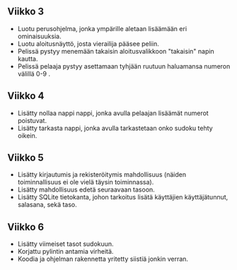 ## Viikko 3
- Luotu perusohjelma, jonka ympärille aletaan lisäämään eri ominaisuuksia.
- Luotu aloitusnäyttö, josta vierailija pääsee peliin.
- Pelissä pystyy menemään takaisin aloitusvalikkoon "takaisin" napin kautta.
- Pelissä pelaaja pystyy asettamaan tyhjään ruutuun haluamansa numeron välillä 0-9 .

## Viikko 4
- Lisätty nollaa nappi nappi, jonka avulla pelaajan lisäämät numerot poistuvat.
- Lisätty tarkasta nappi, jonka avulla tarkastetaan onko sudoku tehty oikein.

## Viikko 5
- Lisätty kirjautumis ja rekisteröitymis mahdollisuus (näiden toiminnallisuus ei ole vielä täysin toiminnassa).
- Lisätty mahdollisuus edetä seuraavaan tasoon.
- Lisätty SQLite tietokanta, johon tarkoitus lisätä käyttäjien käyttäjätunnut, salasana, sekä taso.

## Viikko 6
- Lisätty viimeiset tasot sudokuun.
- Korjattu pylintin antamia virheitä.
- Koodia ja ohjelman rakennetta yritetty siistiä jonkin verran.
